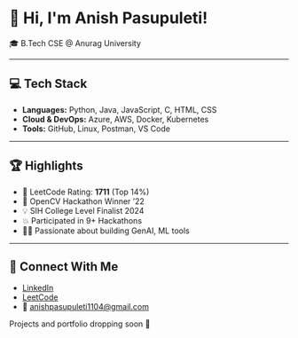 # 👋 Hi, I'm Anish Pasupuleti!                     
                                                 
🎓 B.Tech CSE @ Anurag University    
  
             
---                                             
                                                
## 💻 Tech Stack                               
                   
- **Languages:** Python, Java, JavaScript, C, HTML, CSS              
- **Cloud & DevOps:** Azure, AWS, Docker, Kubernetes     
- **Tools:** GitHub, Linux, Postman, VS Code   
 
--- 
 
## 🏆 Highlights

- 🧠 LeetCode Rating: **1711** (Top 14%) 
- 🥇 OpenCV Hackathon Winner ’22
- 💡 SIH College Level Finalist 2024
- 💥 Participated in 9+ Hackathons
- 👨‍💻 Passionate about building GenAI, ML tools

--- 

## 🔗 Connect With Me

- [LinkedIn](https://www.linkedin.com/in/anishpasupuleti/)
- [LeetCode](https://leetcode.com/u/AnishSai/)
- 📧 anishpasupuleti1104@gmail.com

Projects and portfolio dropping soon 🚀

